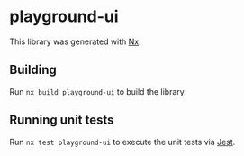 # playground-ui

This library was generated with [Nx](https://nx.dev).

## Building

Run `nx build playground-ui` to build the library.

## Running unit tests

Run `nx test playground-ui` to execute the unit tests via [Jest](https://jestjs.io).
